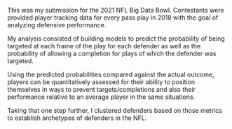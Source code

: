 This was my submission for the 2021 NFL Big Data Bowl. Contestants were provided player tracking data for every pass play in 2018 with the goal of analyzing defensive performance.

My analysis consisted of building models to predict the probability of being targeted at each frame of the play for each defender as well as the probability of allowing a completion for plays of which the defender was targeted.

Using the predicted probabilities compared against the actual outcome, players can be quantitatively assessed for their ability to position themselves in ways to prevent targets/completions and also their performance relative to an average player in the same situations.

Taking that one step further, I clustered defenders based on those metrics to establish archetypes of defenders in the NFL.
